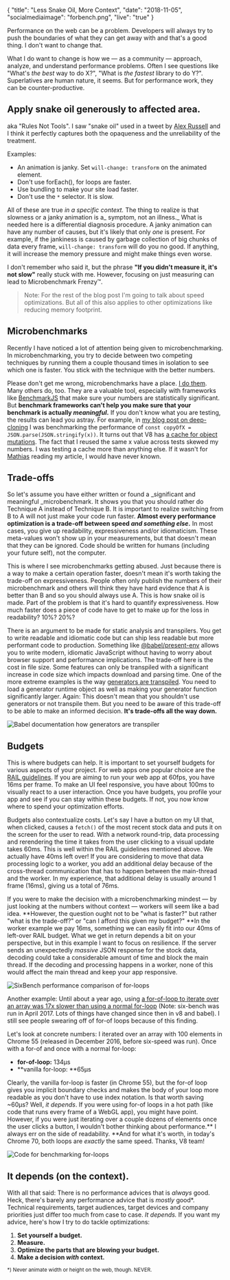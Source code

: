 {
  "title": "Less Snake Oil, More Context",
  "date": "2018-11-05",
  "socialmediaimage": "forbench.png",
  "live": "true"
}

Performance on the web can be a problem. Developers will always try to push the boundaries of what they can get away with and that's a good thing. I don't want to change that.

What I do want to change is how we — as a community — approach, analyze, and understand performance problems. Often I see questions like "What's _the best_ way to do X?", "What is _the fastest_ library to do Y?". Superlatives are human nature, it seems. But for performance work, they can be counter-productive.

## Apply snake oil generously to affected area.

aka "Rules Not Tools". I saw "snake oil" used in a tweet by [Alex Russell](https://twitter.com/slightlylate) and I think it perfectly captures both the opaqueness and the unreliability of the treatment.

Examples:

* An animation is janky. Set `will-change: transform` on the animated element.
* Don't use forEach(), for loops are faster.
* Use bundling to make your site load faster.
* Don't use the `*` selector. It is slow.

All of these are true _in a specific context._ The thing to realize is that slowness or a janky animation is a_ symptom, not an illness._ What is needed here is a differential diagnosis procedure. A janky animation can have any number of causes, but it's likely that only _one_ is present. For example, if the jankiness is caused by garbage collection of big chunks of data every frame, `will-change: transform` will do you no good. If anything, it will increase the memory pressure and might make things even worse.

I don't remember who said it, but the phrase **"If you didn't measure it, it's not slow"** really stuck with me. However, focusing on just measuring can lead to Microbenchmark Frenzy™️.

> Note: For the rest of the blog post I'm going to talk about speed optimizations. But all of this also applies to other optimizations like reducing memory footprint.

## Microbenchmarks

Recently I have noticed a lot of attention being given to microbenchmarking. In microbenchmarking, you try to decide between two competing techniques by running them a couple thousand times in isolation to see which one is faster. You stick with the technique with the better numbers.

Please don't get me wrong, microbenchmarks have a place. [I do them](https://dassur.ma/things/deep-copy/#performance-extravaganza). Many others do, too. They are a valuable tool, especially with frameworks like [BenchmarkJS](https://benchmarkjs.com/) that make sure your numbers are statistically significant. But **benchmark frameworks can't help you make sure that your benchmark is actually _meaningful_.** If you don't know what you are testing, the results can lead you astray. For example, in [my blog post on deep-cloning](https://dassur.ma/things/deep-copy/#performance-extravaganza) I was benchmarking the performance of  `const copyOfX = JSON.parse(JSON.stringify(x))`. It turns out that V8 has [a cache for object mutations](https://v8.dev/blog/fast-properties). The fact that I reused the same x value across tests skewed my numbers. I was testing a cache more than anything else. If it wasn't for [Mathias](https://twitter.com/mathias) reading my article, I would have never known.

## Trade-offs

So let's assume you have either written or found a _significant and meaningful _microbenchmark. It shows you that you should rather do Technique A instead of Technique B. It is important to realize switching from B to A will not just make your code run faster. **Almost every performance optimization is a trade-off between speed _and something else_.** In most cases, you give up readability, expressiveness and/or idiomaticism. These meta-values won't show up in your measurements, but that doesn't mean that they can be ignored. Code should be written for humans (including your future self), not the computer.

This is where I see microbenchmarks getting abused. Just because there is a way to make a certain operation faster, doesn't mean it's worth taking the trade-off on expressiveness. People often only publish the numbers of their microbenchmark and others will think they have hard evidence that A is better than B and so you should always use A. This is how snake oil is made. Part of the problem is that it's hard to quantify expressiveness. How much faster does a piece of code have to get to make up for the loss in readability? 10%? 20%?

There is an argument to be made for static analysis and transpilers. You get to write readable and idiomatic code but can ship less readable but more performant code to production. Something like [@babel/present-env](https://www.npmjs.com/package/@babel/preset-env) allows you to write modern, idiomatic JavaScript without having to worry about browser support and performance implications. The trade-off here is the cost in file size. Some features can only be transpiled with a significant increase in code size which impacts download and parsing time. One of the more extreme examples is the way [generators are transpiled](https://babeljs.io/docs/en/babel-plugin-transform-regenerator). You need to load a generator runtime object as well as making your generator function significantly larger. Again: This doesn't mean that you shouldn't use generators or not transpile them. But you need to be aware of this trade-off to be able to make an informed decision. **It's trade-offs all the way down.**

![Babel documentation how generators are transpiler](generators.png)

## Budgets

This is where budgets can help. It is important to set yourself budgets for various aspects of your project. For web apps one popular choice are the [RAIL guidelines](https://developers.google.com/web/fundamentals/performance/rail). If you are aiming to run your web app at 60fps, you have 16ms per frame. To make an UI feel responsive, you have about 100ms to visually react to a user interaction. Once you have budgets, you profile your app and see if you can stay within these budgets. If not, you now know where to spend your optimization efforts.

Budgets also contextualize costs. Let's say I have a button on my UI that, when clicked, causes a `fetch()` of the most recent stock data and puts it on the screen for the user to read. With a network round-trip, data processing and rerendering the time it takes from the user clicking to a visual update takes 60ms. This is well within the RAIL guidelines mentioned above. We actually have 40ms left over! If you are considering to move that data processing logic to a worker, you add an additional delay because of the cross-thread communication that has to happen between the main-thread and the worker. In my experience, that additional delay is usually around 1 frame (16ms), giving us a total of 76ms.

If you were to make the decision with a microbenchmarking mindest — by just looking at the numbers without context — workers will seem like a bad idea. **However, the question ought not to be "what is faster?" but rather "what is the trade-off?" or "can I afford this given my budget?" **In the worker example we pay 16ms, something we can easily fit into our 40ms of left-over RAIL budget. What we get in return depends a bit on your perspective, but in this example I want to focus on resilience. If the server sends an unexpectedly _massive_ JSON response for the stock data, decoding could take a considerable amount of time and block the main thread. If the decoding and processing happens in a worker, none of this would affect the main thread and keep your app responsive.

![SixBench performance comparison of for-loops](sixbench.png)

Another example: Until about a year ago, using [a for-of-loop to iterate over an array was 17x slower than using a normal for-loop](http://incaseofstairs.com/six-speed/) (Note: six-bench was run in April 2017. Lots of things have changed since then in v8 and babel). I still see people swearing off of for-of loops because of this finding.

Let's look at concrete numbers: I iterated over an array with 100 elements in Chrome 55 (released in December 2016, before six-speed was run). Once with a for-of and once with a normal for-loop:

* **for-of-loop:** 134µs
* **vanilla for-loop: **65µs

Clearly, the vanilla for-loop is faster (in Chrome 55), but the for-of loop gives you implicit boundary checks and makes the body of your loop more readable as you don't have to use index notation. Is that worth saving ~60µs? Well, _it depends_. If you were using for-of loops in a hot path (like code that runs every frame of a WebGL app), you might have point. However, if you were just iterating over a couple dozens of elements once the user clicks a button, I wouldn't bother thinking about performance.** I always err on the side of readability. **And for what it's worth, in today's Chrome 70, both loops are _exactly_ the same speed. Thanks, V8 team!

![Code for benchmarking for-loops](forbench.png)

## It depends (on the context).

With all that said: There is no performance advices that is _always_ good. Heck, there's barely any performance advice that is _mostly_ good*. Technical requirements, target audiences, target devices and company priorities just differ too much from case to case. _It depends._ If you want my advice, here's how I try to do tackle optimizations:

1. **Set yourself a budget.**
2. **Measure.**
3. **Optimize the parts that are blowing your budget.**
4. **Make a decision _with_ context.**

<small>
*) Never animate width or height on the web, though. NEVER.
</small>
